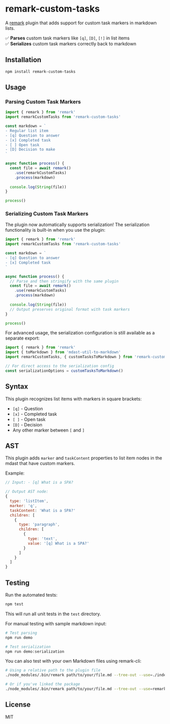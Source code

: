 # remark-custom-tasks

A [remark](https://github.com/remarkjs/remark) plugin that adds support for custom task markers in markdown lists.

✅ **Parses** custom task markers like `[q]`, `[D]`, `[!]` in list items  
✅ **Serializes** custom task markers correctly back to markdown

## Installation

```bash
npm install remark-custom-tasks
```

## Usage

### Parsing Custom Task Markers

```js
import { remark } from 'remark'
import remarkCustomTasks from 'remark-custom-tasks'

const markdown = `
- Regular list item
- [q] Question to answer
- [x] Completed task
- [ ] Open task
- [D] Decision to make
`

async function process() {
  const file = await remark()
    .use(remarkCustomTasks)
    .process(markdown)
    
  console.log(String(file))
}

process()
```

### Serializing Custom Task Markers

The plugin now automatically supports serialization! The serialization functionality is built-in when you use the plugin:

```js
import { remark } from 'remark'
import remarkCustomTasks from 'remark-custom-tasks'

const markdown = `
- [q] Question to answer
- [x] Completed task
`

async function process() {
  // Parse and then stringify with the same plugin
  const file = await remark()
    .use(remarkCustomTasks)
    .process(markdown)
  
  console.log(String(file))
  // Output preserves original format with task markers
}

process()
```

For advanced usage, the serialization configuration is still available as a separate export:

```js
import { remark } from 'remark'
import { toMarkdown } from 'mdast-util-to-markdown'
import remarkCustomTasks, { customTasksToMarkdown } from 'remark-custom-tasks'

// For direct access to the serialization config
const serializationOptions = customTasksToMarkdown()
```

## Syntax

This plugin recognizes list items with markers in square brackets:

- `[q]` - Question
- `[x]` - Completed task
- `[ ]` - Open task
- `[D]` - Decision
- Any other marker between `[` and `]`

## AST

This plugin adds `marker` and `taskContent` properties to list item nodes in the mdast that have custom markers.

Example:

```js
// Input: - [q] What is a SPA?

// Output AST node:
{
  type: 'listItem',
  marker: 'q',
  taskContent: 'What is a SPA?'
  children: [
    {
      type: 'paragraph',
      children: [
        {
          type: 'text',
          value: '[q] What is a SPA?'
        }
      ]
    }
  ]
}
```

## Testing

Run the automated tests:

```bash
npm test
```

This will run all unit tests in the `test` directory.

For manual testing with sample markdown input:

```bash
# Test parsing
npm run demo

# Test serialization
npm run demo:serialization
```

You can also test with your own Markdown files using remark-cli:

```bash
# Using a relative path to the plugin file
./node_modules/.bin/remark path/to/your/file.md --tree-out --use=./index.js

# Or if you've linked the package
./node_modules/.bin/remark path/to/your/file.md --tree-out --use=remark-custom-tasks
```

## License

MIT